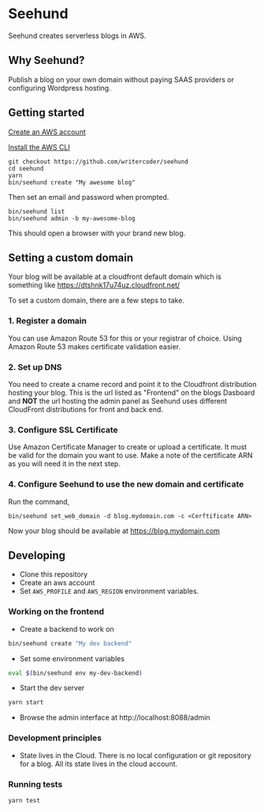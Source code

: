 # Seehund

Seehund creates serverless blogs in AWS.

## Why Seehund?

Publish a blog on your own domain without paying SAAS providers or configuring Wordpress hosting.

## Getting started

[Create an AWS account](https://aws.amazon.com/console/)

[Install the AWS CLI](https://aws.amazon.com/cli/)

```shell
git checkout https://github.com/writercoder/seehund
cd seehund
yarn
bin/seehund create "My awesome blog"
```

Then set an email and password when prompted.

```shell
bin/seehund list
bin/seehund admin -b my-awesome-blog
```

This should open a browser with your brand new blog.

## Setting a custom domain

Your blog will be available at a cloudfront default domain which is something like https://dtshnk17u74uz.cloudfront.net/

To set a custom domain, there are a few steps to take.


### 1. Register a domain

You can use Amazon Route 53 for this or your registrar of choice. Using Amazon Route 53 makes certificate validation easier.

### 2. Set up DNS

You need to create a cname record and point it to the Cloudfront distribution hosting your blog. This is the url listed as "Frontend" on the blogs Dasboard and **NOT** the url hosting the admin panel as Seehund uses different CloudFront distributions for front and back end.

### 3. Configure SSL Certificate

Use Amazon Certificate Manager to create or upload a certificate. It must be valid for the domain you want to use. Make a note of the certificate ARN as you will need it in the next step.

### 4. Configure Seehund to use the new domain and certificate

Run the command,

```shell
bin/seehund set_web_domain -d blog.mydomain.com -c <Cerftificate ARN>
```

Now your blog should be available at https://blog.mydomain.com



## Developing

* Clone this repository
* Create an aws account
* Set `AWS_PROFILE` and `AWS_REGION` environment variables.

### Working on the frontend

* Create a backend to work on
```sh
bin/seehund create "My dev backend"
```
* Set some environment variables
```sh
eval $(bin/seehund env my-dev-backend)
```
* Start the dev server
```sh
yarn start
```
* Browse the admin interface at http://localhost:8088/admin

### Development principles

* State lives in the Cloud. There is no local configuration or git repository for a blog. All its state lives in the cloud account.

### Running tests

```sh
yarn test
```
